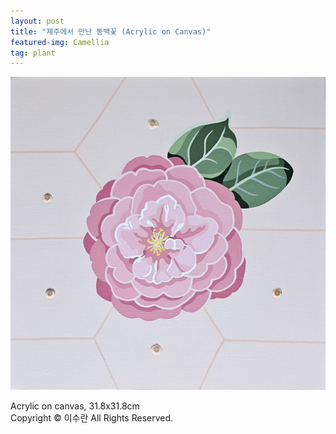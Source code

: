 ```yaml
---
layout: post
title: "제주에서 만난 동백꽃 (Acrylic on Canvas)"
featured-img: Camellia
tag: plant
---
```


![](/assets/img/posts/Camellia.jpg)

Acrylic on canvas, 31.8x31.8cm  
Copyright © 이수란 All Rights Reserved.
